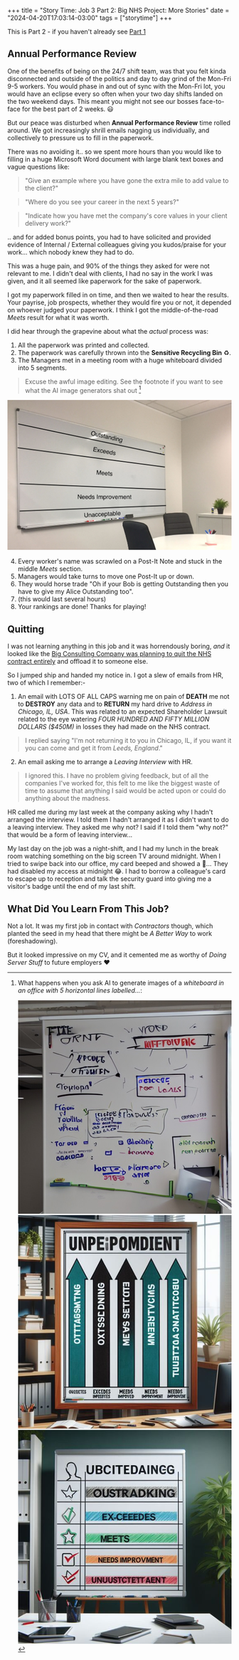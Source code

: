 +++
title = "Story Time: Job 3 Part 2: Big NHS Project: More Stories"
date = "2024-04-20T17:03:14-03:00"
tags = ["storytime"]
+++

This is Part 2 - if you haven't already see [Part 1](/blog/2024/04/story-time-job-03-p1-big-nhs-project/)

## Annual Performance Review

One of the benefits of being on the 24/7 shift team, was that you felt kinda disconnected and outside of the politics and day to day grind of the Mon-Fri 9-5 workers. You would phase in and out of sync with the Mon-Fri lot, you would have an eclipse every so often when your two day shifts landed on the two weekend days. This meant you might not see our bosses face-to-face for the best part of 2 weeks. :smiley:

But our peace was disturbed when **Annual Performance Review** time rolled around. We got increasingly shrill emails nagging us individually, and collectively to pressure us to fill in the paperwork.

There was no avoiding it.. so we spent more hours than you would like to filling in a huge Microsoft Word document with large blank text boxes and vague questions like:

> "Give an example where you have gone the extra mile to add value to the client?"

> "Where do you see your career in the next 5 years?"

> "Indicate how you have met the company's core values in your client delivery work?"

.. and for added bonus points, you had to have solicited and provided evidence of Internal / External colleagues giving you kudos/praise for your work... which nobody knew they had to do.

This was a huge pain, and 90% of the things they asked for were not relevant to me. I didn't deal with clients, I had no say in the work I was given, and it all seemed like paperwork for the sake of paperwork.

I got my paperwork filled in on time, and then we waited to hear the results. Your payrise, job prospects, whether they would fire you or not, it depended on whoever judged your paperwork. I think I got the middle-of-the-road *Meets* result for what it was worth.

I did hear through the grapevine about what the *actual* process was:

1. All the paperwork was printed and collected.
2. The paperwork was carefully thrown into the **Sensitive Recycling Bin** :recycle:.
3. The Managers met in a meeting room with a huge whiteboard divided into 5 segments.

> Excuse the awful image editing. See the footnote if you want to see what the AI image generators shat out [^bignote] 


![Excuse the terrible image editing](whiteboard-great-photoshop.jpg)

4. Every worker's name was scrawled on a Post-It Note and stuck in the middle *Meets* section.
5. Managers would take turns to move one Post-It up or down.
6. They would horse trade "Oh if your Bob is getting Outstanding then you have to give my Alice Outstanding too".
7. (this would last several hours)
8. Your rankings are done! Thanks for playing!

## Quitting

I was not learning anything in this job and it was horrendously boring, *and* it looked like the [Big Consulting Company was planning to quit the NHS contract entirely](https://www.theregister.com/2006/09/28/accenture_failure_success/) and offload it to someone else.

So I jumped ship and handed my notice in. I got a slew of emails from HR, two of which I remember:-
1. An email with LOTS OF ALL CAPS warning me on pain of **DEATH** me not to **DESTROY** any data and to **RETURN** my hard drive to *Address in Chicago, IL, USA*. This was related to an expected Shareholder Lawsuit related to the eye watering *FOUR HUNDRED AND FIFTY MILLION DOLLARS ($450M)* in losses they had made on the NHS contract.

> I replied saying "I'm not returning it to you in Chicago, IL, if you want it you can come and get it from *Leeds, England*."

2. An email asking me to arrange a *Leaving Interview* with HR.

> I ignored this. I have no problem giving feedback, but of all the companies I've worked for, this felt to me like the biggest waste of time to assume that anything I said would be acted upon or could do anything about the madness. 

HR called me during my last week at the company asking why I hadn't arranged the interview. I told them I hadn't arranged it as I didn't want to do a leaving interview. They asked me why not? I said if I told them "why not?" that would be a form of leaving interview...

My last day on the job was a night-shift, and I had my lunch in the break room watching something on the big screen TV around midnight. When I tried to swipe back into our office, my card beeped and showed a :red_circle:... They had disabled my access at midnight :joy:. I had to borrow a colleague's card to escape up to reception and talk the security guard into giving me a visitor's badge until the end of my last shift.

## What Did You Learn From This Job?

Not a lot. It was my first job in contact with *Contractors* though, which planted the seed in my head that there might be *A Better Way* to work (foreshadowing).

But it looked impressive on my CV, and it cemented me as worthy of *Doing Server Stuff* to future employers :heart:

[^bignote]: What happens when you ask AI to generate images of a *whiteboard in an office with 5 horizontal lines labelled...*:

    ![ai.deepai.org](whiteboard-ai-deepai.org.jpg)
    ![designer.microsoft.com #1](whiteboard-ai-designer-microsoft1.jpg)
    ![designer.microsoft.com #2](whiteboard-ai-designer-microsoft2.jpg)
